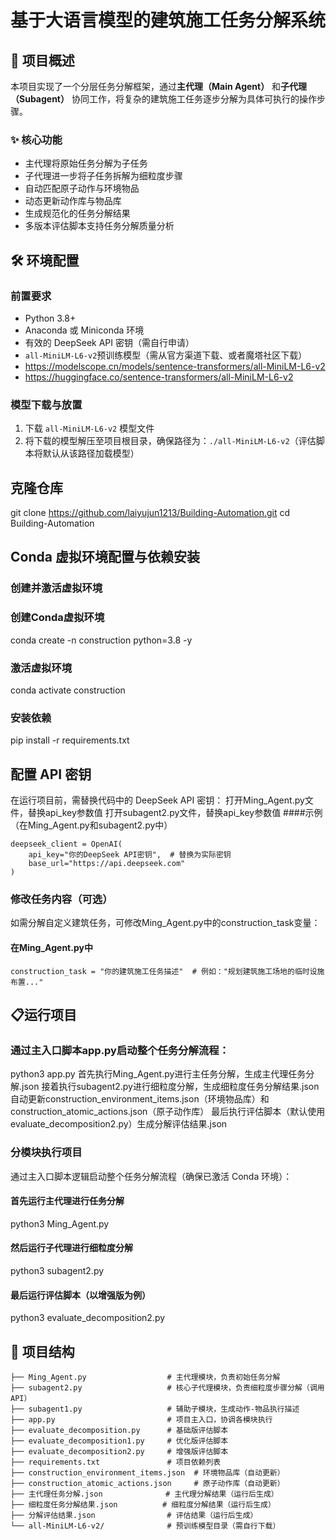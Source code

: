 # 基于大语言模型的建筑施工任务分解系统

## 📖 项目概述

本项目实现了一个分层任务分解框架，通过**主代理（Main Agent）** 和**子代理（Subagent）** 协同工作，将复杂的建筑施工任务逐步分解为具体可执行的操作步骤。

### ✨ 核心功能

- 主代理将原始任务分解为子任务
- 子代理进一步将子任务拆解为细粒度步骤
- 自动匹配原子动作与环境物品
- 动态更新动作库与物品库
- 生成规范化的任务分解结果
- 多版本评估脚本支持任务分解质量分析

## 🛠️ 环境配置

### 前置要求

- Python 3.8+
- Anaconda 或 Miniconda 环境
- 有效的 DeepSeek API 密钥（需自行申请）
- `all-MiniLM-L6-v2`预训练模型（需从官方渠道下载、或者魔塔社区下载）
- https://modelscope.cn/models/sentence-transformers/all-MiniLM-L6-v2
- https://huggingface.co/sentence-transformers/all-MiniLM-L6-v2

### 模型下载与放置

1. 下载 `all-MiniLM-L6-v2` 模型文件
2. 将下载的模型解压至项目根目录，确保路径为：`./all-MiniLM-L6-v2`（评估脚本将默认从该路径加载模型）

## 克隆仓库
git clone https://github.com/laiyujun1213/Building-Automation.git
cd Building-Automation

## Conda 虚拟环境配置与依赖安装

### 创建并激活虚拟环境

### 创建Conda虚拟环境
conda create -n construction python=3.8 -y

### 激活虚拟环境
conda activate construction

### 安装依赖
pip install -r requirements.txt

## 配置 API 密钥
在运行项目前，需替换代码中的 DeepSeek API 密钥：
打开Ming_Agent.py文件，替换api_key参数值
打开subagent2.py文件，替换api_key参数值
####示例（在Ming_Agent.py和subagent2.py中）
```
deepseek_client = OpenAI(
    api_key="你的DeepSeek API密钥",  # 替换为实际密钥
    base_url="https://api.deepseek.com"
)
```

### 修改任务内容（可选）
如需分解自定义建筑任务，可修改Ming_Agent.py中的construction_task变量：
#### 在Ming_Agent.py中

```
construction_task = "你的建筑施工任务描述"  # 例如："规划建筑施工场地的临时设施布置..."
```


## 📋运行项目
### 通过主入口脚本app.py启动整个任务分解流程：
python3 app.py
首先执行Ming_Agent.py进行主任务分解，生成主代理任务分解.json
接着执行subagent2.py进行细粒度分解，生成细粒度任务分解结果.json
自动更新construction_environment_items.json（环境物品库）和construction_atomic_actions.json（原子动作库）
最后执行评估脚本（默认使用evaluate_decomposition2.py）生成分解评估结果.json

### 分模块执行项目
通过主入口脚本逻辑启动整个任务分解流程（确保已激活 Conda 环境）：
#### 首先运行主代理进行任务分解
python3 Ming_Agent.py

#### 然后运行子代理进行细粒度分解
python3 subagent2.py

#### 最后运行评估脚本（以增强版为例）
python3 evaluate_decomposition2.py



## 📁 项目结构

```
├── Ming_Agent.py                  # 主代理模块，负责初始任务分解
├── subagent2.py                   # 核心子代理模块，负责细粒度步骤分解（调用API）
├── subagent1.py                   # 辅助子模块，生成动作-物品执行描述
├── app.py                         # 项目主入口，协调各模块执行
├── evaluate_decomposition.py      # 基础版评估脚本
├── evaluate_decomposition1.py     # 优化版评估脚本
├── evaluate_decomposition2.py     # 增强版评估脚本
├── requirements.txt               # 项目依赖列表
├── construction_environment_items.json  # 环境物品库（自动更新）
├── construction_atomic_actions.json     # 原子动作库（自动更新）
├── 主代理任务分解.json              # 主代理分解结果（运行后生成）
├── 细粒度任务分解结果.json          # 细粒度分解结果（运行后生成）
├── 分解评估结果.json                # 评估结果（运行后生成）
└── all-MiniLM-L6-v2/              # 预训练模型目录（需自行下载）
```















































